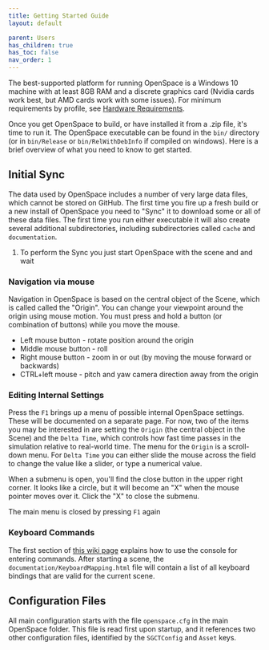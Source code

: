 ```yaml
---
title: Getting Started Guide
layout: default

parent: Users
has_children: true
has_toc: false
nav_order: 1
---
```


The best-supported platform for running OpenSpace is a Windows 10 machine with at least 8GB RAM and a discrete graphics card (Nvidia cards work best, but AMD cards work with some issues). For minimum requirements by profile, see [Hardware Requirements](/docs/users/getting-started/hardware-requirements.html).

Once you get OpenSpace to build, or have installed it from a .zip file, it's time to run it. The OpenSpace executable can be found in the `bin/` directory (or in `bin/Release` or `bin/RelWithDebInfo` if compiled on windows).
Here is a brief overview of what you need to know to get started.

## Initial Sync
The data used by OpenSpace includes a number of very large data files, which cannot be stored on GitHub.  The first time you fire up a fresh build or a new install of OpenSpace you need to "Sync" it to download some or all of these data files.  The first time you run either executable it will also create several additional subdirectories, including subdirectories called `cache` and `documentation`.

1. To perform the Sync you just start OpenSpace with the scene and and wait

### Navigation via mouse
Navigation in OpenSpace is based on the central object of the Scene, which is called called the "Origin".  You can change your viewpoint around the origin using mouse motion.   You must press and hold a button (or combination of buttons) while you move the mouse.
- Left mouse button - rotate position around the origin
- Middle mouse button - roll
- Right mouse button - zoom in or out (by moving the mouse forward or backwards)
- CTRL+left mouse - pitch and yaw camera direction away from the origin

### Editing Internal Settings
Press the `F1` brings up a menu of possible internal OpenSpace settings.  These will be documented on a separate page.  For now, two of the items you may be interested in are setting the `Origin` (the central object in the Scene) and the `Delta Time`, which controls how fast time passes in the simulation relative to real-world time.  The menu for the `Origin` is a scroll-down menu.  For `Delta Time` you can either slide the mouse across the field to change the value like a slider, or type a numerical value.

When a submenu is open, you'll find the close button in the upper right corner.  It looks like a circle, but it will become an "X" when the mouse pointer moves over it.  Click the "X" to close the submenu.

The main menu is closed by pressing `F1` again

### Keyboard Commands
The first section of [this wiki page](../commandline) explains how to use the console for entering commands. After starting a scene, the `documentation/KeyboardMapping.html` file will contain a list of all keyboard bindings that are valid for the current scene.

## Configuration Files
All main configuration starts with the file `openspace.cfg` in the main  OpenSpace folder.  This file is read first upon startup, and it references two other configuration files, identified by the `SGCTConfig` and `Asset` keys.
